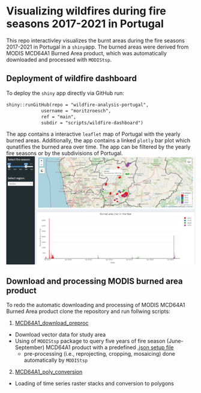 
# Visualizing wildfires during fire seasons 2017-2021 in Portugal

This repo interactivley visualizes the burnt areas during the fire seasons 2017-2021 in Portugal in a ```shiny```app.
The burned areas were derived from MODIS MCD64A1 Burned Area product, which was automatically downloaded and processed with ```MODIStsp```.

## Deployment of wildfire dashboard

To deploy the ```shiny``` app directly via GitHub run:
```
shiny::runGitHub(repo = "wildfire-analysis-portugal",
          	 username = "moritzroesch",
          	 ref = "main",
          	 subdir = "scripts/wildfire-dashboard")
```  
The app contains a interactive ```leaflet``` map of Portugal with the yearly burned areas.
Additionally, the app contains a linked ```plotly``` bar plot which qunatifies the burned area over time.
The app can be filtered by the yearly fire seasons or by the subdivisions of Portugal.
![alt text](auxiliary/app_screenshot.JPG)

## Download and processing MODIS burned area product
To redo the automatic downloading and processing of MODIS MCD64A1 Burned Area product clone the repository and run follwing scripts:
1. [MCD64A1_download_preproc](scripts/MCD64A1_download_preproc.R)
* Download vector data for study area
* Using of ```MODIStsp``` package to query five years of fire season (June-September) MCD64A1 product with a predefined [.json setup file](auxiliary/MCD64A1_PRT_setup.json)
    - pre-processing (i.e., reprojecting, cropping, mosaicing) done automatically by ```MODIStsp```
2. [MCD64A1_poly_conversion](scripts/MCD64A1_poly_conversion.R)
* Loading of time series raster stacks and conversion to polygons